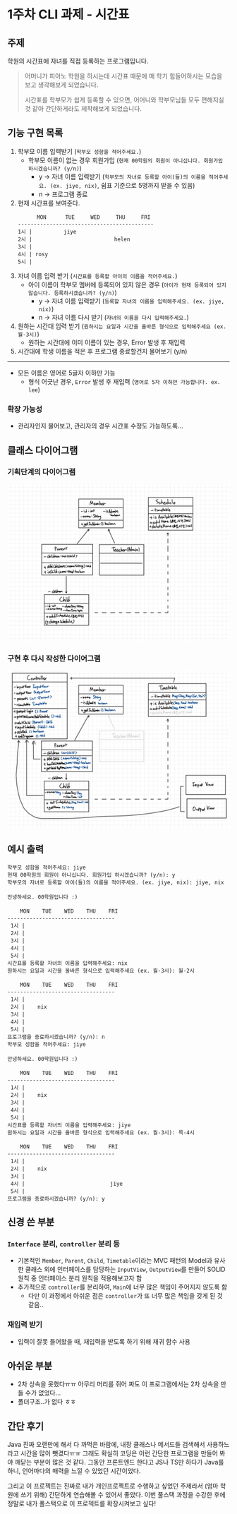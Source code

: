 # 1주차 CLI 과제 - 시간표

## 주제

학원의 시간표에 자녀를 직접 등록하는 프로그램입니다.

> 어머니가 피아노 학원을 하시는데 시간표 때문에 매 학기 힘들어하시는 모습을 보고 생각해보게 되었습니다.
> 
> 시간표를 학부모가 쉽게 등록할 수 있으면, 어머니와 학부모님들 모두 편해지실 것 같아 간단하게라도 제작해보게 되었습니다.

## 기능 구현 목록

1. 학부모 이름 입력받기 (`학부모 성함을 적어주세요.`)
    - 학부모 이름이 없는 경우 회원가입 (`현재 00학원의 회원이 아니십니다. 회원가입 하시겠습니까? (y/n)`)
        - y -> 자녀 이름 입력받기 (`학부모의 자녀로 등록할 아이(들)의 이름을 적어주세요. (ex. jiye, nix)`, 쉼표 기준으로 5명까지 받을 수 있음)
        - n -> 프로그램 종료
2. 현재 시간표를 보여준다.
      ```
            MON      TUE     WED     THU     FRI
      -------------------------------------------
      1시 |          jiye
      2시 |                          helen
      3시 | 
      4시 | rosy
      5시 | 
    
      ```
3. 자녀 이름 입력 받기 (`시간표를 등록할 아이의 이름을 적어주세요.`)
   - 아이 이름이 학부모 멤버에 등록되어 있지 않은 경우 (`아이가 현재 등록되어 있지 않습니다. 등록하시겠습니까? (y/n)`)
     - y -> 자녀 이름 입력받기 (`등록할 자녀의 이름을 입력해주세요. (ex. jiye, nix)`)
     - n -> 자녀 이름 다시 받기 (`자녀의 이름을 다시 입력해주세요.`)
4. 원하는 시간대 입력 받기 (`원하시는 요일과 시간을 올바른 형식으로 입력해주세요 (ex. 월-3시)`)
   - 원하는 시간대에 이미 이름이 있는 경우, Error 발생 후 재입력
5. 시간대에 학생 이름을 적은 후 프로그램 종료할건지 물어보기 (y/n)
---
- 모든 이름은 영어로 5글자 이하만 가능
  - 형식 어긋난 경우, `Error` 발생 후 재입력 (`영어로 5자 이하만 가능합니다. ex. lee`)

### 확장 가능성

- 관리자인지 물어보고, 관리자의 경우 시간표 수정도 가능하도록...

## 클래스 다이어그램
### 기획단계의 다이어그램
![classDiagram.jpg](image/classDiagram_draft.jpg)

### 구현 후 다시 작성한 다이어그램
![classDiagram.jpg](image/classDiagram.jpg)

## 예시 출력
```
학부모 성함을 적어주세요: jiye
현재 00학원의 회원이 아니십니다. 회원가입 하시겠습니까? (y/n): y
학부모의 자녀로 등록할 아이(들)의 이름을 적어주세요. (ex. jiye, nix): jiye, nix

안녕하세요. 00학원입니다 :)

    MON    TUE    WED    THU    FRI
----------------------------------
 1시 |                                        
 2시 |                                        
 3시 |                                        
 4시 |                                        
 5시 |                                        
시간표를 등록할 자녀의 이름을 입력해주세요: nix
원하시는 요일과 시간을 올바른 형식으로 입력해주세요 (ex. 월-3시): 월-2시

    MON    TUE    WED    THU    FRI
----------------------------------
 1시 |                                        
 2시 |    nix                                 
 3시 |                                        
 4시 |                                        
 5시 |                                        
프로그램을 종료하시겠습니까? (y/n): n
학부모 성함을 적어주세요: jiye

안녕하세요. 00학원입니다 :)

    MON    TUE    WED    THU    FRI
----------------------------------
 1시 |                                        
 2시 |    nix                                 
 3시 |                                        
 4시 |                                        
 5시 |                                        
시간표를 등록할 자녀의 이름을 입력해주세요: jiye
원하시는 요일과 시간을 올바른 형식으로 입력해주세요 (ex. 월-3시): 목-4시

    MON    TUE    WED    THU    FRI
----------------------------------
 1시 |                                        
 2시 |    nix                                 
 3시 |                                        
 4시 |                           jiye         
 5시 |                                        
프로그램을 종료하시겠습니까? (y/n): y
```

## 신경 쓴 부분
### `Interface` 분리, `controller` 분리 등
- 기본적인 `Member`, `Parent`, `Child`, `Timetable`이라는 MVC 패턴의 Model과 유사한 클래스 외에 
인터페이스를 담당하는 `InputView`, `OutputView`를 만들어 SOLID 원칙 중 인터페이스 분리 원칙을 적용해보고자 함
- 추가적으로 `controller`를 분리하여, `Main`에 너무 많은 책임이 주어지지 않도록 함
    - 다만 이 과정에서 아쉬운 점은 `controller`가 또 너무 많은 책임을 갖게 된 것 같음..

### 재입력 받기
- 입력이 잘못 들어왔을 때, 재입력을 받도록 하기 위해 재귀 함수 사용

## 아쉬운 부분
- 2차 상속을 못했다ㅠㅠ 아무리 머리를 쥐어 짜도 이 프로그램에서는 2차 상속을 만들 수가 없었다...
- 폴더구조..가 없다 ㅎㅎ

## 간단 후기
Java 진짜 오랜만에 해서 다 까먹은 바람에, 내장 클래스나 메서드들 검색해서 사용하느라고 시간을 많이 뺏겼다ㅠㅠ
그래도 확실히 코딩은 이런 간단한 프로그램을 만들어 봐야 깨닫는 부분이 많은 것 같다. 
그동안 프론트엔드 한다고 JS나 TS만 하다가 Java를 하니, 언어마다의 매력을 느낄 수 있었던 시간이었다.

그리고 이 프로젝트는 진짜로 내가 개인프로젝트로 수행하고 싶었던 주제라서 (엄마 학원에 쓰기 위해) 간단하게 연습해볼 수 있어서 좋았다.
이번 풀스택 과정을 수강한 후에 정말로 내가 풀스택으로 이 프로젝트를 확장시켜보고 싶다!